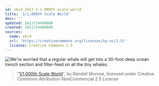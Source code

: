 ```yaml
---
id: xkcd.2417-1-1-000th-scale-world
title: '1/1,000th Scale World'
desc: ''
updated: 1611734400000
created: 1611734400000
sources:
  name: xkcd
  url: 'https://creativecommons.org/licenses/by-nc/2.5/'
  license: Creative Commons 2.5
---
```

![We're worried that a regular whale will get into a 30-foot-deep ocean trench section and filter-feed on all the tiny whales.](https://imgs.xkcd.com/comics/1_1000th_scale_world.png)
> "[1/1,000th Scale World](https://xkcd.com/2417/)", by Randall Munroe, licensed under Creative Commons Attribution-NonCommercial 2.5 License
